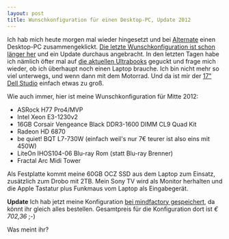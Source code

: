 ```yaml
---
layout: post
title: Wunschkonfiguration für einen Desktop-PC, Update 2012
---
```


Ich hab mich heute morgen mal wieder hingesetzt und bei [Alternate][0] einen Desktop-PC
zusammengeklickt. [Die letzte Wunschkonfiguration ist schon länger her][12] und ein Update
durchaus angebracht. In den letzten Tagen habe ich nämlich öfter mal auf [die aktuellen
Ultrabooks][1] geguckt und frage mich wieder, ob ich überhaupt noch einen Laptop brauche.
Ich bin nicht mehr so viel unterwegs, und wenn dann mit dem Motorrad. Und da ist mir der
[17" Dell Studio][2] einfach etwas zu groß.

Wie auch immer, hier ist meine Wunschkonfiguration für Mitte 2012:

* ASRock H77 Pro4/MVP
* Intel Xeon E3-1230v2
* 16GB Corsair Vengeance Black DDR3-1600 DIMM CL9 Quad Kit
* Radeon HD 6870
* be quiet! BQT L7-730W (einfach weil's nur 7€ teurer ist also eins mit 450W)
* LiteOn IHOS104-06 Blu-ray Rom (statt Blu-ray Brenner)
* Fractal Arc Midi Tower

Als Festplatte kommt meine 60GB OCZ SSD aus dem Laptop zum Einsatz, zusätzlich zum Drobo
mit 2TB. Mein Sony TV wird als Monitor herhalten und die Apple Tastatur plus Funkmaus
vom Laptop als Eingabegerät.

**Update** Ich hab jetzt meine Konfiguration [bei mindfactory gespeichert][13], da
könnt ihr gleich alles bestellen. Gesamtpreis für die Konfiguration dort ist *€ 702,36* ;-)

Was meint ihr?

[0]: http://alternate.de/
[1]: http://www.notebooksbilliger.de/ultrabooks
[2]: /2010/09/02/der-erste-abend-mit-dem-dell-studio-17/
[11]: http://www.alternate.de/html/product/information/pageBuilder.html?articleId=57511
[12]: /2011/11/20/wunschkonfiguration-fuer-einen-desktop-pc/
[13]: https://www.mindfactory.de/shopping_cart.php/basket_action/load_basket_extern/id/e56af7220038d95e6ea633f8c01de70819582b209d1c3537260


